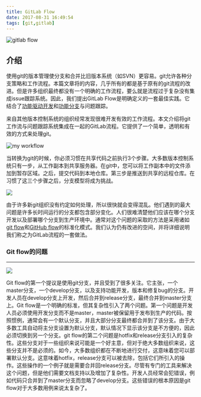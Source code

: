 ```yaml
---
title: GitLab Flow
date: 2017-08-31 16:49:54
tags: [git,gitlab]
---
```


![gitlab flow](info_01.png)

## 介绍
使用git的版本管理使分支和合并比旧版本系统（如SVN）更容易。git允许各种分支策略和工作流程。本篇文章将的内容，几乎所有的都是基于原有的git流程的改进。但是许多组织最终都没有一个明确的工作流程，要么就是流程过于复杂没有集成issue跟踪系统。因此，我们提出GitLab Flow是明确定义的一套最佳实践。它结合了[功能驱动开发](https://en.wikipedia.org/wiki/Feature-driven_development)和[功能分支](http://martinfowler.com/bliki/FeatureBranch.html)与问题跟踪。

来自其他版本控制系统的组织经常发现很难开发有效的工作流程。本文介绍将git工作流与问题跟踪系统集成在一起的GitLab流程。它提供了一个简单，透明和有效的方式来处理git。

![my workflow](info_02.png)

当转换为git的时候，你必须习惯在共享代码之前执行3个步骤。大多数版本控制系统只有一步，从工作副本到共享服务器。在git中，您可以将工作副本中的文件添加到暂存区域。之后，提交代码到本地仓库。第三步是推送到共享的远程仓库。在习惯了这三个步骤之后，分支模型将成为挑战。

![](info_03.png)

由于许多新git组织没有约定如何处理，所以很快就会变得混乱。他们遇到的最大问题是许多长时间运行的分支都包含部分变化。人们很难清楚他们应该在哪个分支开发以及部署哪个分支到生产环境中。通常对这个问题的采取的方法是采用诸如[git flow](http://nvie.com/posts/a-successful-git-branching-model/)和[GitHub flow](http://scottchacon.com/2011/08/31/github-flow.html)的标准化模式。我们认为仍有改进的空间，并将详细说明我们称之为GitLab流程的一套做法。

### Git flow的问题
- - -

![](info_04.png)

Git flow的第一个提议是使用git分支，并且受到了很多关注。它主张，一个master分支，一个develop分支，以及支持功能开发，版本和修复bug的分支。开发人员在develop分支上开发，然后合并到release分支，最终合并到master分支上。Git flow是一个明确的标准，但其复杂性引入了两个问题。第一个问题是开发人员必须使用开发分支而不是master，master被保留用于发布到生产的代码。按照惯例，通常会有一个默认分支，并且大部分分支最终都合并到了该分支。由于大多数工具自动将主分支设置为默认分支，默认情况下显示该分支是不方便的，因此必须切换到另一个分支。git flow的第二个问题是hotfix和release分支引入的复杂性。这些分支对于一些组织来说可能是一个好主意，但对于绝大多数组织来说，这些分支并不是必须的。如今，大多数组织都在不断地进行交付，这意味着您可以部署默认分支。这意味着hotfix，release分支可以被去除，包括它们所引入的操作。这些操作的一个例子就是需要合并回release分支。尽管有专门的工具来解决这个问题，但是他们需要文档支持以及增加了复杂性。开发人员经常会犯错误，例如代码只合并到了master分支而忽略了develop分支。这些错误的根本原因是git flow对于大多数用例来说太复杂了。




